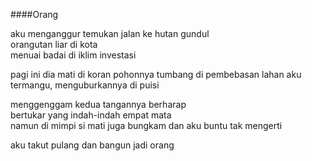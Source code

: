 ####Orang

aku menganggur
temukan jalan ke hutan gundul  
orangutan liar di kota  
menuai badai di iklim investasi  

pagi ini dia mati di koran
pohonnya tumbang di pembebasan lahan
aku termangu, menguburkannya di puisi  

menggenggam kedua tangannya berharap  
bertukar yang indah-indah empat mata  
namun di mimpi si mati juga bungkam 
dan aku buntu tak mengerti

aku takut pulang
dan bangun jadi orang